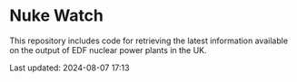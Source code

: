 # Nuke Watch

This repository includes code for retrieving the latest information available on the output of EDF nuclear power plants in the UK.

Last updated: 2024-08-07 17:13